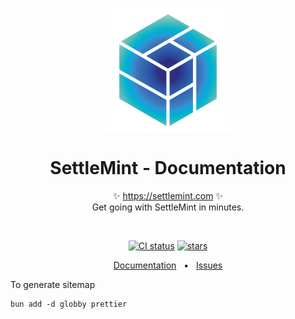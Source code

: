 <p align="center">
  <img src="https://github.com/settlemint/sdk/blob/main/logo.svg" width="200px" align="center" alt="SettleMint logo" />
  <h1 align="center">SettleMint - Documentation</h1>
  <p align="center">
    ✨ <a href="https://settlemint.com">https://settlemint.com</a> ✨
    <br/>
    Get going with SettleMint in minutes.
  </p>
</p>
<br/>
<p align="center">
<a href="https://github.com/settlemint/docs/actions?query=branch%3Amain"><img src="https://github.com/settlemint/docs/actions/workflows/branch.yml/badge.svg?event=push&branch=main" alt="CI status" /></a>
<a href="https://github.com/settlemint/docs" rel="nofollow"><img src="https://img.shields.io/github/stars/settlemint/docs" alt="stars"></a>
</p>

<div align="center">
  <a href="https://console.settlemint.com/documentation/">Documentation</a>
  <span>&nbsp;&nbsp;•&nbsp;&nbsp;</span>
  <a href="https://github.com/settlemint/docs/issues">Issues</a>
  <br />
</div>


To generate sitemap 

```
bun add -d globby prettier
```


